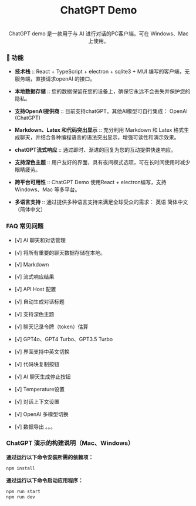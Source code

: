 <h1 align="center">
<span>ChatGPT Demo</span>
</h1>
<p align="center">
    <br />ChatGPT demo 是一款用于与 AI 进行对话的PC客户端，可在 Windows、Mac 上使用。</em>
</p>

### 🌟 功能

- **技术栈**
    :: React + TypeScript + electron + sqlite3 + MUI 编写的客户端，无服务端，直接请求openAI 的接口。

- **本地数据存储**
    :: 您的数据保留在您的设备上，确保它永远不会丢失并保护您的隐私。

- **支持OpenAI提供商**
    :: 目前支持chatGPT，其他AI模型可自行集成：
    OpenAI (ChatGPT)

- **Markdown、Latex 和代码突出显示**
    :: 充分利用 Markdown 和 Latex 格式生成聊天，并结合各种编程语言的语法突出显示，增强可读性和演示效果。

- **chatGPT流式响应**
    :: 通过即时、渐进的回复为您的互动提供快速响应。

- **支持深色主题**
    :: 用户友好的界面，具有夜间模式选项，可在长时间使用时减少眼睛疲劳。

- **跨平台可用性**
    :: ChatGPT Demo 使用React + electron编写，支持 Windows、Mac 等多平台。

- **多语言支持**
    :: 通过提供多种语言支持来满足全球受众的需求：
    英语
    简体中文（简体中文）

    

### FAQ 常见问题

- [√] AI 聊天和对话管理

- [√] 将所有重要的聊天数据存储在本地。

- [√] Markdown

- [√] 流式响应结果

- [√] API Host 配置

- [√] 自动生成对话标题

- [√] 支持深色主题

- [√] 聊天记录令牌（token）估算

- [√] GPT4o、GPT4 Turbo、GPT3.5 Turbo

- [√] 界面支持中英文切换

- [√] 代码块复制按钮

- [√] AI 聊天生成停止按钮

- [√] Temperature设置

- [√] 对话上下文设置

- [√] OpenAI 多模型切换

- [√] 数据导出
    。。。

    

### ChatGPT 演示的构建说明（Mac、Windows）

**通过运行以下命令安装所需的依赖项：**

```bash
npm install
```



**通过运行以下命令启动应用程序：**

```bash
npm run start
npm run dev
```

